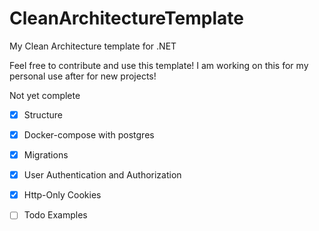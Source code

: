 # CleanArchitectureTemplate
My Clean Architecture template for .NET 

Feel free to contribute and use this template! I am working on this for my personal use after for new projects!

Not yet complete

- [x] Structure
- [x] Docker-compose with postgres
- [x] Migrations
- [x] User Authentication and Authorization
- [x] Http-Only Cookies
- [ ] Todo Examples

